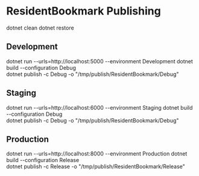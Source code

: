 # ResidentBookmark Publishing

dotnet clean
dotnet restore

## Development

dotnet run --urls=http://localhost:5000 --environment Development
dotnet build --configuration Debug \
dotnet publish -c Debug -o "/tmp/publish/ResidentBookmark/Debug"

## Staging

dotnet run --urls=http://localhost:6000 --environment Staging
dotnet build --configuration Debug \
dotnet publish -c Debug -o "/tmp/publish/ResidentBookmark/Debug"

## Production

dotnet run --urls=http://localhost:8000 --environment Production
dotnet build --configuration Release \
dotnet publish -c Release -o "/tmp/publish/ResidentBookmark/Release"